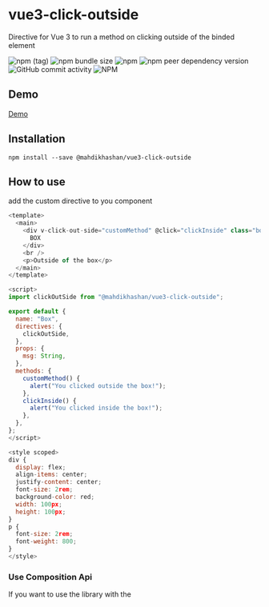 # vue3-click-outside
Directive for Vue 3 to run a method on clicking outside of the binded element

![npm (tag)](https://img.shields.io/npm/v/@mahdikhashan/vue3-click-outside/latest?style=plastic)
![npm bundle size](https://img.shields.io/bundlephobia/minzip/@mahdikhashan/vue3-click-outside)
![npm](https://img.shields.io/npm/dy/@mahdikhashan/vue3-click-outside)
![npm peer dependency version](https://img.shields.io/npm/dependency-version/@mahdikhashan/vue3-click-outside/peer/vue)
![GitHub commit activity](https://img.shields.io/github/commit-activity/y/mahdikhashan/vue3-click-outside)
![NPM](https://img.shields.io/npm/l/@mahdikhashan/vue3-click-outside)


## Demo

[Demo](https://codesandbox.io/s/vue3-click-out-side-i6zhbb)

## Installation

```
npm install --save @mahdikhashan/vue3-click-outside
```

## How to use
add the custom directive to you component

```js
<template>
  <main>
    <div v-click-out-side="customMethod" @click="clickInside" class="box">
      BOX
    </div>
    <br />
    <p>Outside of the box</p>
  </main>
</template>

<script>
import clickOutSide from "@mahdikhashan/vue3-click-outside";

export default {
  name: "Box",
  directives: {
    clickOutSide,
  },
  props: {
    msg: String,
  },
  methods: {
    customMethod() {
      alert("You clicked outside the box!");
    },
    clickInside() {
      alert("You clicked inside the box!");
    },
  },
};
</script>

<style scoped>
div {
  display: flex;
  align-items: center;
  justify-content: center;
  font-size: 2rem;
  background-color: red;
  width: 100px;
  height: 100px;
}
p {
  font-size: 2rem;
  font-weight: 800;
}
</style>

```

### Use Composition Api
If you want to use the library with the <script setup> or composition api, you need to rename the object like bellow.

```js
import { clickOutSide as vClickOutSide } from '@mahdikhashan/vue3-click-outside'
```

## Contributing

Contributions are what make the open source community such an amazing place to be learn, inspire, and create. Any contributions you make are **greatly appreciated**.

1. Fork the Project
2. Create your Feature Branch (`git checkout -b feature/AmazingFeature`)
3. Commit your Changes (`git commit -m 'Add some AmazingFeature'`)
4. Push to the Branch (`git push origin feature/AmazingFeature`)
5. Open a Pull Request

## License

Distributed under the MIT License. See [`LICENSE`](./LICENSE.md) for more information.

## Contributors

Many thanks for your help!

<a href="https://github.com/mahdikhashan/99-minutes-emails/graphs/contributors">
  <img src="https://contrib.rocks/image?repo=mahdikhashan/99-minutes-emails" />
</a>

The image of contributors is made with [contrib.rocks](https://contrib.rocks).

